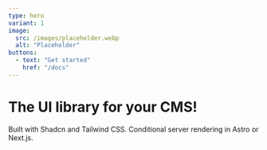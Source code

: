 ```yaml
---
type: hero
variant: 1
image:
  src: /images/placeholder.webp
  alt: "Placeholder"
buttons:
  - text: "Get started"
    href: "/docs"
---
```


# The UI library for your CMS!

Built with Shadcn and Tailwind CSS. Conditional server rendering in Astro or Next.js.
